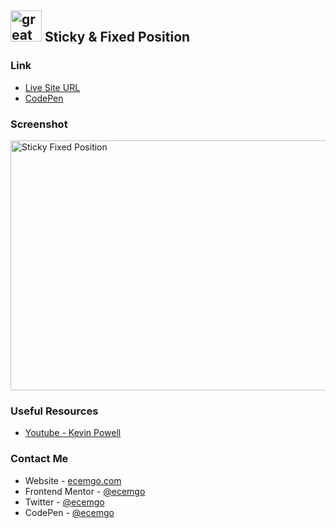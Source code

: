 ## <img src="https://user-images.githubusercontent.com/13468728/233831804-0f5c7ee5-d654-4c13-9c77-a5bd6dc4fe74.jpg" title="great tricks" alt="great tricks" width="50" height="50"/> Sticky & Fixed Position

### Link

- [Live Site URL](https://sticky-fixed-position.netlify.app/)
- [CodePen](https://codepen.io/ecemgo/pen/GRYZdaa)

### Screenshot

<div align="left">
<img src="https://user-images.githubusercontent.com/13468728/233833923-c8bcf02d-7f7b-442b-9804-33f6a526a771.png" title="Sticky Fixed Position" alt="Sticky Fixed Position" width="600" height="400"/>
</div>

### Useful Resources

- [Youtube - Kevin Powell](https://www.youtube.com/watch?v=86nTToBm2uQ&list=PLu1KCubHpvAqZZpjfkknNbeEszcWKqsfQ&index=23)

### Contact Me

- Website - [ecemgo.com](https://www.ecemgo.com/)
- Frontend Mentor - [@ecemgo](https://www.frontendmentor.io/profile/ecemgo)
- Twitter - [@ecemgo](https://twitter.com/ecemgo)
- CodePen - [@ecemgo](https://codepen.io/ecemgo)

